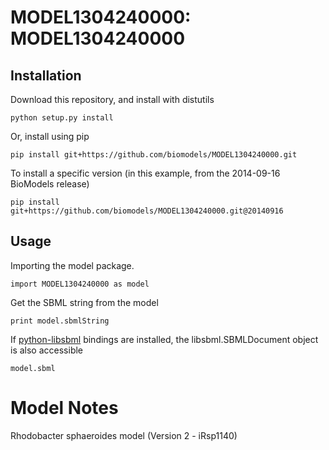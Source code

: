 # MODEL1304240000: MODEL1304240000

## Installation

Download this repository, and install with distutils

`python setup.py install`

Or, install using pip

`pip install git+https://github.com/biomodels/MODEL1304240000.git`

To install a specific version (in this example, from the 2014-09-16 BioModels release)

`pip install git+https://github.com/biomodels/MODEL1304240000.git@20140916`

## Usage

Importing the model package.

`import MODEL1304240000 as model`

Get the SBML string from the model

`print model.sbmlString`

If [python-libsbml](https://pypi.python.org/pypi/python-libsbml) bindings are
installed, the libsbml.SBMLDocument object is also accessible

`model.sbml`


# Model Notes
Rhodobacter sphaeroides model (Version 2 - iRsp1140)


